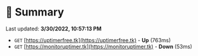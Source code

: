 # 📖 Summary
Last updated: **3/30/2022, 10:57:13 PM**

- `GET` [https://uptimerfree.tk](https://uptimerfree.tk) - **Up** (763ms)
- `GET` [https://monitoruptimer.tk](https://monitoruptimer.tk) - **Down** (53ms)
